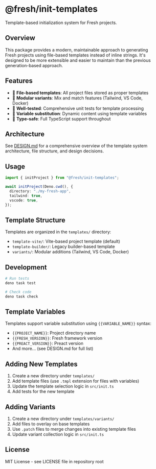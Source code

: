 # @fresh/init-templates

Template-based initialization system for Fresh projects.

## Overview

This package provides a modern, maintainable approach to generating Fresh
projects using file-based templates instead of inline strings. It's designed to
be more extensible and easier to maintain than the previous generation-based
approach.

## Features

- 📁 **File-based templates**: All project files stored as proper templates
- 🔧 **Modular variants**: Mix and match features (Tailwind, VS Code, Docker)
- 🧪 **Well-tested**: Comprehensive unit tests for template processing
- 🔄 **Variable substitution**: Dynamic content using template variables
- 🎯 **Type-safe**: Full TypeScript support throughout

## Architecture

See [DESIGN.md](./DESIGN.md) for a comprehensive overview of the template system
architecture, file structure, and design decisions.

## Usage

```typescript
import { initProject } from "@fresh/init-templates";

await initProject(Deno.cwd(), {
  directory: "./my-fresh-app",
  tailwind: true,
  vscode: true,
});
```

## Template Structure

Templates are organized in the `templates/` directory:

- `template-vite/`: Vite-based project template (default)
- `template-builder/`: Legacy builder-based template
- `variants/`: Modular additions (Tailwind, VS Code, Docker)

## Development

```bash
# Run tests
deno task test

# Check code
deno task check
```

## Template Variables

Templates support variable substitution using `{{VARIABLE_NAME}}` syntax:

- `{{PROJECT_NAME}}`: Project directory name
- `{{FRESH_VERSION}}`: Fresh framework version
- `{{PREACT_VERSION}}`: Preact version
- And more... (see DESIGN.md for full list)

## Adding New Templates

1. Create a new directory under `templates/`
2. Add template files (use `.tmpl` extension for files with variables)
3. Update the template selection logic in `src/init.ts`
4. Add tests for the new template

## Adding Variants

1. Create a new directory under `templates/variants/`
2. Add files to overlay on base templates
3. Use `.patch` files to merge changes into existing template files
4. Update variant collection logic in `src/init.ts`

## License

MIT License - see LICENSE file in repository root
